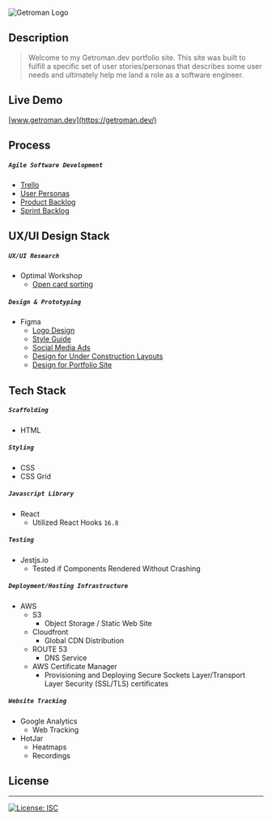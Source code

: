 ![Getroman Logo](src/splashcomponents/images/gitHubReadme_Logo.png)

## Description
>Welcome to my Getroman.dev portfolio site. This site was built to fulfill a specific set of user stories/personas that describes some user needs and ultimately help me land a role as a software engineer.

## Live Demo
[www.getroman.dev](https://getroman.dev/)

## Process
##### ```Agile Software Development```
- [Trello](https://bit.ly/getromanTrelloScrumBanBoard)
- [User Personas](https://bit.ly/getromanDevUserPersonas)
- [Product Backlog](https://bit.ly/getromanDevProductBacklog)
- [Sprint Backlog](https://bit.ly/getromanTrelloScrumBanBoard)

## UX/UI Design Stack
##### ```UX/UI Research```
- Optimal Workshop
    - [Open card sorting](https://bit.ly/getromanDevOpenCardSort) 
##### ```Design & Prototyping```
- Figma
    - [Logo Design](https://bit.ly/getromanDevLogoDesign)
    - [Style Guide](https://bit.ly/getromanDevStyleGuide)
    - [Social Media Ads](https://bit.ly/getromanDevSocialMediaAds)
    - [Design for Under Construction Layouts](https://bit.ly/getromanDecUCLayouts)
    - [Design for Portfolio Site](https://bit.ly/getromanDevPortfolioSiteDesign)
    

## Tech Stack
##### ```Scaffolding```
- HTML
##### ```Styling``` 
- CSS
- CSS Grid
##### ```Javascript Library```
- React
    - Utilized React Hooks `16.8`
##### ```Testing```
- Jestjs.io
    - Tested if Components Rendered Without Crashing
##### ```Deployment/Hosting Infrastructure```
- AWS 
    - S3 
      - Object Storage / Static Web Site
    - Cloudfront
       - Global CDN Distribution
    - ROUTE 53
       - DNS Service
    - AWS Certificate Manager 
       - Provisioning and Deploying Secure Sockets Layer/Transport Layer Security (SSL/TLS) certificates
##### ```Website Tracking```
- Google Analytics
  - Web Tracking
- HotJar
  - Heatmaps
  - Recordings

## License
---
[![License: ISC](https://img.shields.io/badge/License-ISC-blue.svg)](https://opensource.org/licenses/ISC)
